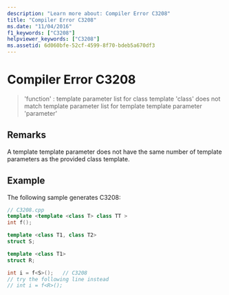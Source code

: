 ```yaml
---
description: "Learn more about: Compiler Error C3208"
title: "Compiler Error C3208"
ms.date: "11/04/2016"
f1_keywords: ["C3208"]
helpviewer_keywords: ["C3208"]
ms.assetid: 6d060bfe-52cf-4599-8f70-bdeb5a670df3
---
```

# Compiler Error C3208

> 'function' : template parameter list for class template 'class' does not match template parameter list for template template parameter 'parameter'

## Remarks

A template template parameter does not have the same number of template parameters as the provided class template.

## Example

The following sample generates C3208:

```cpp
// C3208.cpp
template <template <class T> class TT >
int f();

template <class T1, class T2>
struct S;

template <class T1>
struct R;

int i = f<S>();   // C3208
// try the following line instead
// int i = f<R>();
```
